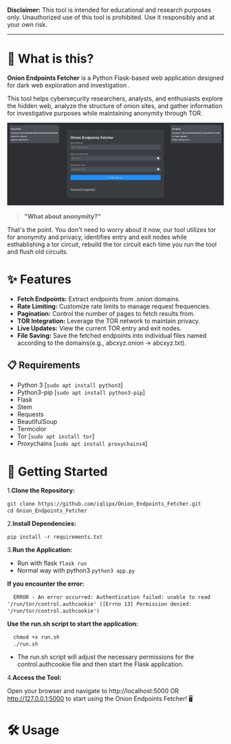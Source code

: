 
**Disclaimer:** This tool is intended for educational and research purposes only. Unauthorized use of this tool is prohibited. Use it responsibly and at your own risk.
</p>
<hr>

# 🤔 What is this?

**Onion Endpoints Fetcher** is a Python Flask-based web application designed for dark web exploration and investigation .

This tool helps cybersecurity researchers, analysts, and enthusiasts explore the hidden web, analyze the structure of onion sites, and gather information for investigative purposes while maintaining anonymity through TOR.

![Onion Endpoints Fetcher](static/images/image.png)

> **"What about anonymity?"**

That's the point. You don't need to worry about it now, our tool utilizes tor for anonymity and privacy, identifies entry and exit nodes while esthablishing a tor circuit, 
rebuild the tor circuit each time you run the tool and flush old circuits. 

# ✨ Features

- **Fetch Endpoints:** Extract endpoints from .onion domains.
- **Rate Limiting:** Customize rate limits to manage request frequencies.
- **Pagination:** Control the number of pages to fetch results from.
- **TOR Integration:** Leverage the TOR network to maintain privacy.
- **Live Updates:** View the current TOR entry and exit nodes.
- **File Saving:** Save the fetched endpoints into individual files named according to the domains(e.g., abcxyz.onion → abcxyz.txt).

## 📋 Requirements

- Python 3 [`sudo apt install python3`]
- Python3-pip [`sudo apt install python3-pip`]
- Flask
- Stem
- Requests
- BeautifulSoup
- Termcolor
- Tor [`sudo apt install tor`]
- Proxychains [`sudo apt install proxychains4`]

# 🚀 Getting Started

1.**Clone the Repository:**
```shell
git clone https://github.com/iqlipx/Onion_Endpoints_Fetcher.git
cd Onion_Endpoints_Fetcher
```
2.**Install Dependencies:**
```shell
pip install -r requirements.txt
```
3.**Run the Application:**
- Run with flask `flask run`
- Normal way with python3 `python3 app.py`

**If you encounter the error:**
```shell
  ERROR - An error occurred: Authentication failed: unable to read '/run/tor/control.authcookie' ([Errno 13] Permission denied: '/run/tor/control.authcookie')
 ```
**Use the run.sh script to start the application:**
```shell
  chmod +x run.sh
  ./run.sh
```
- The run.sh script will adjust the necessary permissions for the control.authcookie file and then start the Flask application.

4.**Access the Tool:**

Open your browser and navigate to http://localhost:5000 OR http://127.0.0.1:5000 to start using the Onion Endpoints Fetcher! 🖥️

# 🛠️ Usage


  
